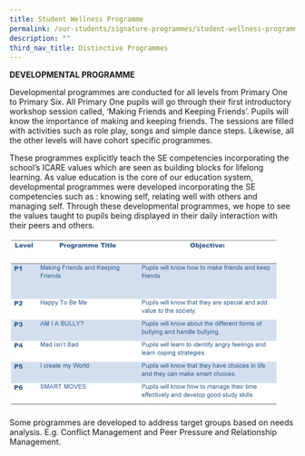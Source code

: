 ```yaml
---
title: Student Wellness Programme
permalink: /our-students/signature-programmes/student-wellness-programme/
description: ""
third_nav_title: Distinctive Programmes
---
```

<p><strong>DEVELOPMENTAL PROGRAMME</strong></p>
<p>Developmental programmes are conducted for all levels from Primary One to Primary Six. All Primary One pupils will go through their first introductory workshop session called, &lsquo;Making Friends and Keeping Friends&rsquo;. Pupils will know the importance of making and keeping friends. The sessions are filled with activities such as role play, songs and simple dance steps. Likewise, all the other levels will have cohort specific programmes.</p>
<p>These programmes explicitly teach the SE competencies incorporating the school&rsquo;s ICARE values which are seen as building blocks for lifelong learning. As value education is the core of our education system, developmental programmes were developed incorporating the SE competencies such as : knowing self, relating well with others and managing self. Through these developmental programmes, we hope to see the values taught to pupils being displayed in their daily interaction with their peers and others.</p>

![](/images/img_student_wellness_programme.jpg)
<p>Some programmes are developed to address target groups based on needs analysis. E.g. Conflict Management and Peer Pressure and Relationship Management.</p>